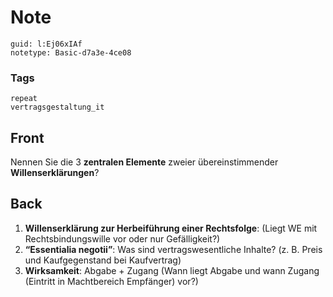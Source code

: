 # Note
```
guid: l:Ej06xIAf
notetype: Basic-d7a3e-4ce08
```

### Tags
```
repeat
vertragsgestaltung_it
```

## Front
Nennen Sie die 3 <b>zentralen Elemente</b> zweier übereinstimmender
<b>Willenserklärungen</b>?

## Back
<ol>
  <li><b>Willenserklärung zur Herbeiführung einer Rechtsfolge</b>:
  (Liegt WE mit Rechtsbindungswille vor oder nur Gefälligkeit?)
  <li><b>“Essentialia negotii”</b>: Was sind vertragswesentliche
  Inhalte? (z. B. Preis und Kaufgegenstand bei Kaufvertrag)
  <li><b>Wirksamkeit</b>: Abgabe + Zugang (Wann liegt Abgabe und
  wann Zugang (Eintritt in Machtbereich Empfänger) vor?)
</ol>
